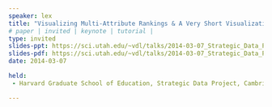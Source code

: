 ```yaml
---
speaker: lex
title: "Visualizing Multi-Attribute Rankings & A Very Short Visualization Introduction"
# paper | invited | keynote | tutorial |
type: invited
slides-ppt: https://sci.utah.edu/~vdl/talks/2014-03-07_Strategic_Data_Project.pptx
slides-pdf: https://sci.utah.edu/~vdl/talks/2014-03-07_Strategic_Data_Project.pdf
date: 2014-03-07

held:  
 - Harvard Graduate School of Education, Strategic Data Project, Cambridge, MA, USA, 2014-03-07.

---
```






